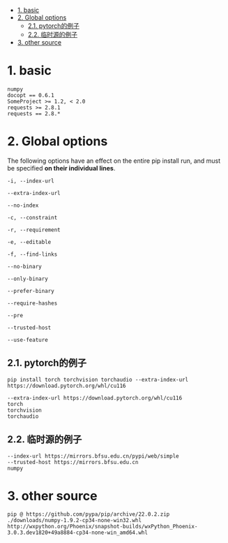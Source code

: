 - [1. basic](#1-basic)
- [2. Global options](#2-global-options)
  - [2.1. pytorch的例子](#21-pytorch的例子)
  - [2.2. 临时源的例子](#22-临时源的例子)
- [3. other source](#3-other-source)

# 1. basic

```
numpy
docopt == 0.6.1
SomeProject >= 1.2, < 2.0
requests >= 2.8.1
requests == 2.8.*
```

# 2. Global options

The following options have an effect on the entire pip install run, and must be specified **on their individual lines**.

```
-i, --index-url

--extra-index-url

--no-index

-c, --constraint

-r, --requirement

-e, --editable

-f, --find-links

--no-binary

--only-binary

--prefer-binary

--require-hashes

--pre

--trusted-host

--use-feature
```


## 2.1. pytorch的例子
`pip install torch torchvision torchaudio --extra-index-url https://download.pytorch.org/whl/cu116`

```
--extra-index-url https://download.pytorch.org/whl/cu116
torch 
torchvision 
torchaudio 
```

## 2.2. 临时源的例子
```
--index-url https://mirrors.bfsu.edu.cn/pypi/web/simple	
--trusted-host https://mirrors.bfsu.edu.cn
numpy
```

# 3. other source
```
pip @ https://github.com/pypa/pip/archive/22.0.2.zip
./downloads/numpy-1.9.2-cp34-none-win32.whl
http://wxpython.org/Phoenix/snapshot-builds/wxPython_Phoenix-3.0.3.dev1820+49a8884-cp34-none-win_amd64.whl
```